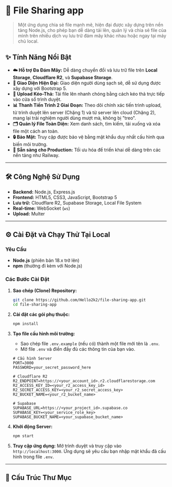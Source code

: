 # 🚀 File Sharing app

> Một ứng dụng chia sẻ file mạnh mẽ, hiện đại được xây dựng trên nền tảng Node.js, cho phép bạn dễ dàng tải lên, quản lý và chia sẻ file của mình trên nhiều dịch vụ lưu trữ đám mây khác nhau hoặc ngay tại máy chủ local.

## ✨ Tính Năng Nổi Bật

* **☁️ Hỗ trợ Đa Đám Mây:** Dễ dàng chuyển đổi và lưu trữ file trên **Local Storage**, **Cloudflare R2**, và **Supabase Storage**.
* **🎨 Giao Diện Hiện Đại:** Giao diện người dùng sạch sẽ, dễ sử dụng được xây dựng với Bootstrap 5.
* **🤏 Upload Kéo-Thả:** Tải file lên nhanh chóng bằng cách kéo thả trực tiếp vào cửa sổ trình duyệt.
* **📊 Thanh Tiến Trình 2 Giai Đoạn:** Theo dõi chính xác tiến trình upload, từ trình duyệt lên server (Chặng 1) và từ server lên cloud (Chặng 2), mang lại trải nghiệm người dùng mượt mà, không bị "treo".
* **🗂️ Quản lý File Toàn Diện:** Xem danh sách, tìm kiếm, tải xuống và xóa file một cách an toàn.
* **🔒 Bảo Mật:** Truy cập được bảo vệ bằng mật khẩu duy nhất cấu hình qua biến môi trường.
* **🚢 Sẵn sàng cho Production:** Tối ưu hóa để triển khai dễ dàng trên các nền tảng như Railway.

---

## 🛠️ Công Nghệ Sử Dụng

* **Backend:** Node.js, Express.js
* **Frontend:** HTML5, CSS3, JavaScript, Bootstrap 5
* **Lưu trữ:** Cloudflare R2, Supabase Storage, Local File System
* **Real-time:** WebSocket (`ws`)
* **Upload:** Multer

---

## ⚙️ Cài Đặt và Chạy Thử Tại Local

### Yêu Cầu

* **Node.js** (phiên bản 18.x trở lên)
* **npm** (thường đi kèm với Node.js)

### Các Bước Cài Đặt

1.  **Sao chép (Clone) Repository:**
    ```bash
    git clone https://github.com/Hello2k2/file-sharing-app.git
    cd file-sharing-app
    ```

2.  **Cài đặt các gói phụ thuộc:**
    ```bash
    npm install
    ```

3.  **Tạo file cấu hình môi trường:**
    * Sao chép file `.env.example` (nếu có) thành một file mới tên là `.env`.
    * Mở file `.env` và điền đầy đủ các thông tin của bạn vào.

    ```dotenv
    # Cấu hình Server
    PORT=3000
    PASSWORD=your_secret_password_here

    # Cloudflare R2
    R2_ENDPOINT=https://<your_account_id>.r2.cloudflarestorage.com
    R2_ACCESS_KEY_ID=<your_r2_access_key_id>
    R2_SECRET_ACCESS_KEY=<your_r2_secret_access_key>
    R2_BUCKET_NAME=<your_r2_bucket_name>

    # Supabase
    SUPABASE_URL=https://<your_project_id>.supabase.co
    SUPABASE_KEY=<your_service_role_key>
    SUPABASE_BUCKET_NAME=<your_supabase_bucket_name>
    ```

4.  **Khởi động Server:**
    ```bash
    npm start
    ```

5.  **Truy cập ứng dụng:**
    Mở trình duyệt và truy cập vào `http://localhost:3000`. Ứng dụng sẽ yêu cầu bạn nhập mật khẩu đã cấu hình trong file `.env`.

---

## 🌳 Cấu Trúc Thư Mục
